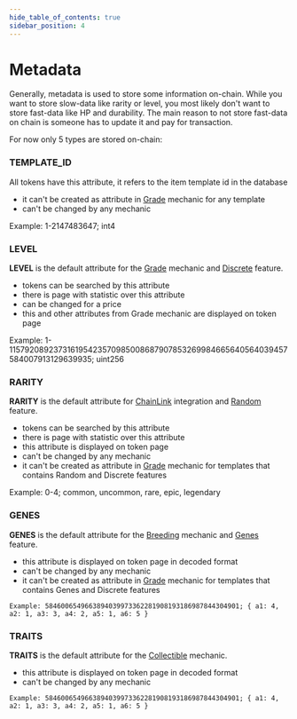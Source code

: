 ```yaml
---
hide_table_of_contents: true
sidebar_position: 4
---
```


# Metadata

Generally, metadata is used to store some information on-chain. While you want to store slow-data like rarity or level,
you most likely don't want to store fast-data like HP and durability. The main reason to not store fast-data on chain is
someone has to update it and pay for transaction.

For now only 5 types are stored on-chain:

### TEMPLATE_ID

All tokens have this attribute, it refers to the item template id in the database

- it can't be created as attribute in [Grade](/admin/mechanics-marketing/grade/) mechanic for any template
- can't be changed by any mechanic

Example: 1-2147483647; int4

### LEVEL

**LEVEL** is the default attribute for the [Grade](/admin/mechanics-marketing/grade/) mechanic
and [Discrete](/admin/hierarchy/ERC721/features/#discrete) feature.

- tokens can be searched by this attribute
- there is page with statistic over this attribute
- can be changed for a price
- this and other attributes from Grade mechanic are displayed on token page

Example: 1-115792089237316195423570985008687907853269984665640564039457584007913129639935; uint256

### RARITY

**RARITY** is the default attribute for [ChainLink](/admin/integrations/chain-link/) integration
and [Random](/admin/hierarchy/ERC721/features/#random) feature.

- tokens can be searched by this attribute
- there is page with statistic over this attribute
- this attribute is displayed on token page
- can't be changed by any mechanic
- it can't be created as attribute in [Grade](/admin/mechanics-marketing/grade/) mechanic for templates that contains
  Random and Discrete features

Example: 0-4; common, uncommon, rare, epic, legendary

### GENES

**GENES** is the default attribute for the [Breeding](/admin/mechanics-marketing/breeding/) mechanic
   and [Genes](/admin/hierarchy/ERC721/features/#genes) feature.

- this attribute is displayed on token page in decoded format
- can't be changed by any mechanic
- it can't be created as attribute in [Grade](/admin/mechanics-marketing/grade/) mechanic for templates that contains
  Genes and Discrete features

```
Example: 5846006549663894039973362281908193186987844304901; { a1: 4, a2: 1, a3: 3, a4: 2, a5: 1, a6: 5 }
```

### TRAITS

**TRAITS** is the default attribute for the [Collectible](/admin/mechanics-marketing/collectible/) mechanic.

- this attribute is displayed on token page in decoded format
- can't be changed by any mechanic

```
Example: 5846006549663894039973362281908193186987844304901; { a1: 4, a2: 1, a3: 3, a4: 2, a5: 1, a6: 5 }
```
